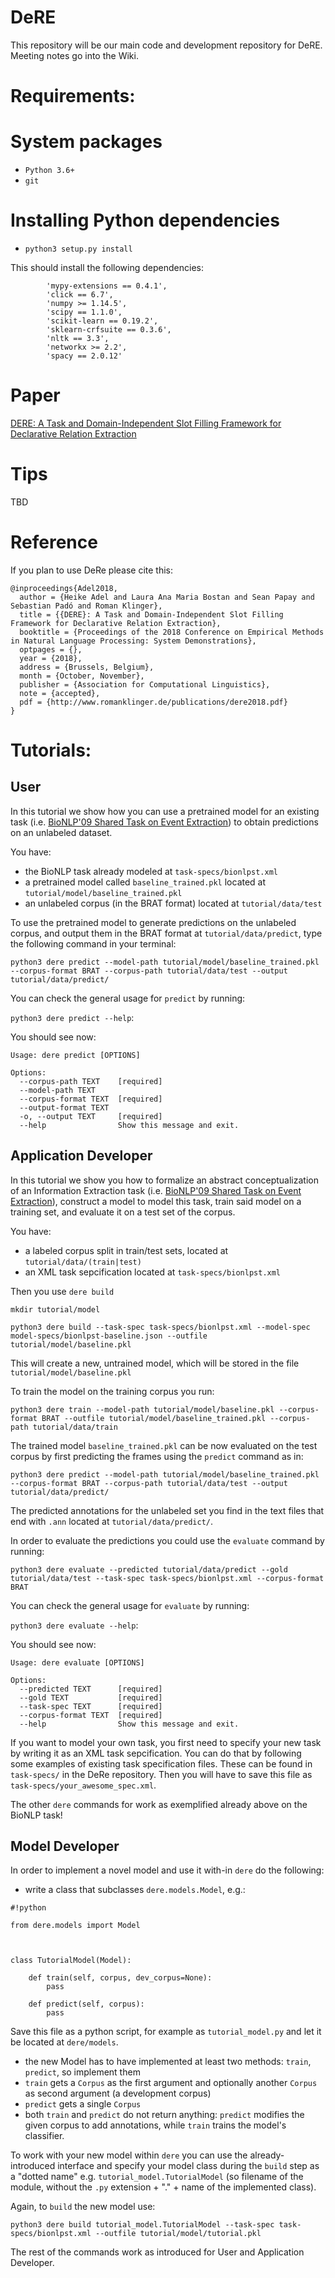 # DeRE

This repository will be our main code and development repository for DeRE. Meeting notes go into the Wiki.

# Requirements:

# System packages

- `Python 3.6+`
- `git`

# Installing Python dependencies

- `python3 setup.py install`

This should install the following dependencies:

````     'mypy == 0.620',
        'mypy-extensions == 0.4.1',
        'click == 6.7',
        'numpy >= 1.14.5',
        'scipy == 1.1.0',
        'scikit-learn == 0.19.2',
        'sklearn-crfsuite == 0.3.6',
        'nltk == 3.3',
        'networkx >= 2.2',
        'spacy == 2.0.12'
```` 

# Paper
[DERE: A Task and Domain-Independent Slot Filling Framework for Declarative Relation Extraction](http://aclweb.org/...)


# Tips
TBD

# Reference 
If you plan to use DeRe please cite this:

```
@inproceedings{Adel2018,
  author = {Heike Adel and Laura Ana Maria Bostan and Sean Papay and Sebastian Padó and Roman Klinger},
  title = {{DERE}: A Task and Domain-Independent Slot Filling Framework for Declarative Relation Extraction},
  booktitle = {Proceedings of the 2018 Conference on Empirical Methods in Natural Language Processing: System Demonstrations},
  optpages = {},
  year = {2018},
  address = {Brussels, Belgium},
  month = {October, November},
  publisher = {Association for Computational Linguistics},
  note = {accepted},
  pdf = {http://www.romanklinger.de/publications/dere2018.pdf}
}

```

# Tutorials:

## User

In this tutorial we show how you can use a pretrained model for an existing task (i.e. [BioNLP'09 Shared Task on Event Extraction](http://www.nactem.ac.uk/tsujii/GENIA/SharedTask/index.shtml)) to obtain predictions on an unlabeled dataset.

You have:

* the BioNLP task already modeled at `task-specs/bionlpst.xml` 
* a pretrained model called `baseline_trained.pkl` located at `tutorial/model/baseline_trained.pkl` 
* an unlabeled corpus (in the BRAT format) located at `tutorial/data/test`

To use the pretrained model to generate predictions on the unlabeled corpus, and output them in the BRAT format at `tutorial/data/predict`, type the following command in your terminal: 

`python3 dere predict --model-path tutorial/model/baseline_trained.pkl --corpus-format BRAT --corpus-path tutorial/data/test --output tutorial/data/predict/ `

You can check the general usage for `predict` by running:

`python3 dere predict --help`:


You should see now:

```
Usage: dere predict [OPTIONS]

Options:
  --corpus-path TEXT    [required]
  --model-path TEXT
  --corpus-format TEXT  [required]
  --output-format TEXT
  -o, --output TEXT     [required]
  --help                Show this message and exit.

```

## Application Developer

In this tutorial we show you how to formalize an abstract conceptualization of an Information Extraction task  (i.e. [BioNLP'09 Shared Task on Event Extraction](http://www.nactem.ac.uk/tsujii/GENIA/SharedTask/index.shtml)), construct a model to model this task, train said model on a training set, and evaluate it on a test set of the corpus.

You  have:

* a labeled corpus split in train/test sets, located at `tutorial/data/(train|test)`
* an XML task sepcification located at `task-specs/bionlpst.xml`


Then you use `dere build`


`mkdir tutorial/model`


`python3 dere build --task-spec task-specs/bionlpst.xml --model-spec model-specs/bionlpst-baseline.json --outfile tutorial/model/baseline.pkl`

This will create a new, untrained model, which will be stored in the file `tutorial/model/baseline.pkl`

To train the model on the training corpus you run:

`python3 dere train --model-path tutorial/model/baseline.pkl --corpus-format BRAT --outfile tutorial/model/baseline_trained.pkl --corpus-path tutorial/data/train`

The trained model `baseline_trained.pkl` can be now evaluated on the test corpus by first predicting
the frames using the `predict` command as in:

`python3 dere predict --model-path tutorial/model/baseline_trained.pkl --corpus-format BRAT --corpus-path tutorial/data/test --output tutorial/data/predict/`

The predicted annotations for the unlabeled set you find in the text files that end with `.ann` located at `tutorial/data/predict/`.

In order to evaluate the predictions you could use the `evaluate` command by running:

`python3 dere evaluate --predicted tutorial/data/predict --gold tutorial/data/test --task-spec task-specs/bionlpst.xml --corpus-format BRAT`


You can check the general usage for `evaluate` by running:

`python3 dere evaluate --help`:

You should see now:

```
Usage: dere evaluate [OPTIONS]

Options:
  --predicted TEXT      [required]
  --gold TEXT           [required]
  --task-spec TEXT      [required]
  --corpus-format TEXT  [required]
  --help                Show this message and exit.

```

If you want to model your own task, you first need to specify your new task by writing it as an XML task sepcification. You can do that by following some examples of existing task specification files. These can be found in `task-specs/` in the DeRe repository. Then you will have to save this file as `task-specs/your_awesome_spec.xml`. 

The other `dere` commands for work as exemplified already above on the BioNLP task!


## Model Developer

In order to implement a novel model and use it with-in `dere` do the following:

- write a class that subclasses `dere.models.Model`, e.g.:

```
#!python

from dere.models import Model



class TutorialModel(Model):

    def train(self, corpus, dev_corpus=None):
        pass

    def predict(self, corpus):
        pass

```

Save this file as a python script, for example as `tutorial_model.py` and 
let it be located at `dere/models`. 

- the new Model has to have implemented at least two methods: `train`, `predict`, so implement them
- `train` gets a `Corpus` as the first argument and optionally another `Corpus`
  as second argument (a development corpus)
- `predict` gets a single `Corpus`
- both `train` and `predict` do not return anything: `predict` modifies the
  given corpus to add annotations, while `train` trains the model's classifier.

To work with your new model within `dere` you can use the already-introduced interface and specify your model class during the `build` step as a "dotted name" e.g. `tutorial_model.TutorialModel` (so filename of the module, without the `.py` extension + "." + name of the implemented class).

Again, to `build` the new model use:

`python3 dere build tutorial_model.TutorialModel --task-spec task-specs/bionlpst.xml --outfile tutorial/model/tutorial.pkl`

The rest of the commands work as introduced for User and Application Developer.

